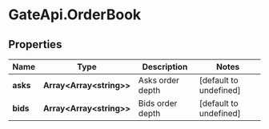 # GateApi.OrderBook

## Properties

Name | Type | Description | Notes
------------ | ------------- | ------------- | -------------
**asks** | **Array&lt;Array&lt;string&gt;&gt;** | Asks order depth | [default to undefined]
**bids** | **Array&lt;Array&lt;string&gt;&gt;** | Bids order depth | [default to undefined]

